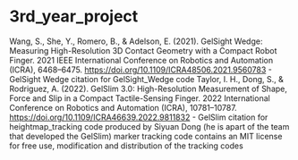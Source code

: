 # 3rd_year_project

Wang, S., She, Y., Romero, B., & Adelson, E. (2021). GelSight Wedge: Measuring High-Resolution 3D Contact Geometry with a Compact Robot Finger. 2021 IEEE International Conference on Robotics and Automation (ICRA), 6468–6475. https://doi.org/10.1109/ICRA48506.2021.9560783 - GelSight Wedge citation for GelSight_Wedge code
Taylor, I. H., Dong, S., & Rodriguez, A. (2022). GelSlim 3.0: High-Resolution Measurement of Shape, Force and Slip in a Compact Tactile-Sensing Finger. 2022 International Conference on Robotics and Automation (ICRA), 10781–10787. https://doi.org/10.1109/ICRA46639.2022.9811832 - GelSlim citation for heightmap_tracking code produced by Siyuan Dong (he is apart of the team that developed the GelSlim)
marker tracking code contains an MIT license for free use, modification and distribution of the tracking codes
